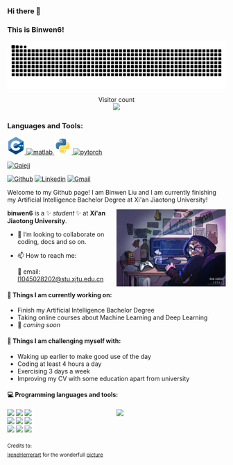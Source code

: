 ### Hi there 👋 
### This is Binwen6!

<picture>
  <source media="(prefers-color-scheme: dark)" srcset="https://raw.githubusercontent.com/binwen6/binwen6/output/github-contribution-grid-snake-dark.svg">
  <source media="(prefers-color-scheme: light)" srcset="https://raw.githubusercontent.com/binwen6/binwen6/output/github-contribution-grid-snake.svg">
  <img alt="github contribution grid snake animation" src="https://raw.githubusercontent.com/binwen6/binwen6/output/github-contribution-grid-snake.svg">
</picture>

<p align="center"> 
  Visitor count<br>
  <img src="https://profile-counter.glitch.me/binwen6/count.svg" />
</p>

<h3 align="left">Languages and Tools:</h3>
<p align="left"> <a href="https://www.w3schools.com/cpp/" target="_blank" rel="noreferrer"> <img src="https://raw.githubusercontent.com/devicons/devicon/master/icons/cplusplus/cplusplus-original.svg" alt="cplusplus" width="40" height="40"/> </a> <a href="https://www.mathworks.com/" target="_blank" rel="noreferrer"> <img src="https://upload.wikimedia.org/wikipedia/commons/2/21/Matlab_Logo.png" alt="matlab" width="40" height="40"/> </a> <a href="https://www.python.org" target="_blank" rel="noreferrer"> <img src="https://raw.githubusercontent.com/devicons/devicon/master/icons/python/python-original.svg" alt="python" width="40" height="40"/> </a> <a href="https://pytorch.org/" target="_blank" rel="noreferrer"> <img src="https://www.vectorlogo.zone/logos/pytorch/pytorch-icon.svg" alt="pytorch" width="40" height="40"/> </a> </p>

<p align="left"> <a href="https://github.com/ryo-ma/github-profile-trophy"><img src="https://github-profile-trophy.vercel.app/?username=Gaiejj&margin-w=5&row=1&column=7" alt="Gaiejj" /></a> </p>


[![Github](https://img.shields.io/badge/-Github-000?style=flat&logo=Github&logoColor=white)](https://github.com/Binwen6)
[![Linkedin](https://img.shields.io/badge/-LinkedIn-blue?style=flat&logo=Linkedin&logoColor=white)](https://www.linkedin.com/in/滨闻-刘-149529285/)
[![Gmail](https://img.shields.io/badge/-Gmail-c14438?style=flat&logo=Gmail&logoColor=white)](mailto:L1045028202@gmail.com)
 
Welcome to my Github page! I am Binwen Liu and I am currently finishing my Artificial Intelligence Bachelor Degree at Xi'an Jiaotong University!  
 
<img align="right" alt="img" src="https://github.com/FernandoRoldan93/FernandoRoldan93/blob/master/cover_image.jpg" width="50%" height="auto" />
 
 **binwen6** is a ✨ _student_ ✨ at **Xi'an Jiaotong University**.

- 👯 I’m looking to collaborate on coding, docs and so on.
- 📫 How to reach me: 

  📧 email: l1045028202@stu.xjtu.edu.cn
#### 🌱 Things I am currently working on: 
- Finish my Artificial Intelligence Bachelor Degree 
- Taking online courses about Machine Learning and Deep Learning
- 🚀 *coming soon*
 
#### :muscle: Things I am challenging myself with:
- Waking up earlier to make good use of the day
- Coding at least 4 hours a day
- Exercising 3 days a week
- Improving my CV with some education apart from university
 
#### :computer: Programming languages and tools: 
<p>
	<img width="50%" align="right" src="https://github-readme-stats.vercel.app/api?username=FernandoRoldan93&show_icons=true&hide_border=true" />
 
<code><img width="10%" src="https://www.vectorlogo.zone/logos/jupyter/jupyter-ar21.svg"></code>
<code><img width="10%" src="https://www.vectorlogo.zone/logos/python/python-ar21.svg"></code>
<code><img width="8%" src="https://www.vectorlogo.zone/logos/r-project/r-project-icon.svg"></code>
<br />
<code><img width="10%" src="https://www.vectorlogo.zone/logos/pocoo_flask/pocoo_flask-ar21.svg"></code>
<code><img width="10%" src="https://www.vectorlogo.zone/logos/mysql/mysql-ar21.svg"></code>
<code><img width="10%" src="https://www.vectorlogo.zone/logos/mongodb/mongodb-ar21.svg"></code>
<br />
<code><img width="10%" src="https://www.vectorlogo.zone/logos/apache_spark/apache_spark-ar21.svg"></code>
<code><img width="10%" src="https://www.vectorlogo.zone/logos/apache_hadoop/apache_hadoop-ar21.svg"></code>
<code><img width="10%" src="https://www.vectorlogo.zone/logos/git-scm/git-scm-ar21.svg"></code>
</p>
 
<sub>Credits to: <br/>[IreneHerrerart](https://www.artstation.com/ireneherrera) for the wonderfull [picture](https://github.com/FernandoRoldan93/FernandoRoldan93/blob/master/cover_image.jpg)</sub>
